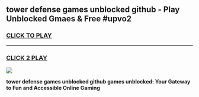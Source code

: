 
## tower defense games unblocked github - Play Unblocked Gmaes & Free #upvo2
<h3>
<a href="https://news.freeplayer.one?title=tower_defense_games_unblocked_github&ref=24F">CLICK TO PLAY</a></h3>
<hr>

<h3>
<a href="https://news.freeplayer.one?title=tower_defense_games_unblocked_github&ref=24F">CLICK 2 PLAY</a>
  
</h3>

<a href="https://news.freeplayer.one?title=tower_defense_games_unblocked_github&ref=24F/"><img src="https://clearcache.store/games.png"></a>


**tower defense games unblocked github games unblocked: Your Gateway to Fun and Accessible Online Gaming**
